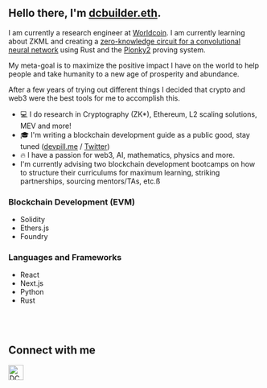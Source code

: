 ## Hello there, I'm [dcbuilder.eth](https://twitter.com/DCbuild3r).

I am currently a research engineer at [Worldcoin](https://worldcoin.org/). I am currently learning about ZKML and creating a [zero-knowledge circuit for a convolutional neural network](https://github.com/dcbuild3r/proto-neural-zkp/) using Rust and the [Plonky2](https://github.com/mir-protocol/plonky2) proving system.

My meta-goal is to maximize the positive impact I have on the world to help people and take humanity to a new age of prosperity and abundance.

After a few years of trying out different things I decided that crypto and web3 were the best tools for me to accomplish this.

- 💻 I do research in Cryptography (ZK*), Ethereum, L2 scaling solutions, MEV and more!
- 🎓 I'm writing a blockchain development guide as a public good, stay tuned ([devpill.me](http://devpill.me/) / [Twitter](https://twitter.com/devpillme))
- 🔥 I have a passion for web3, AI, mathematics, physics and more.
- I'm currently advising two blockchain development bootcamps on how to structure their curriculums for maximum learning, striking partnerships, sourcing mentors/TAs, etc.ß

### Blockchain Development (EVM)

- Solidity
- Ethers.js
- Foundry

### Languages and Frameworks

- React
- Next.js
- Python
- Rust

<br />

<br /> 

[twitter]: https://twitter.com/DCbuild3r 

## Connect with me

[<img align="left" alt="DCBuilder | Twitter" width="30px" src="https://cdn.jsdelivr.net/npm/simple-icons@v3/icons/twitter.svg" />][twitter]
